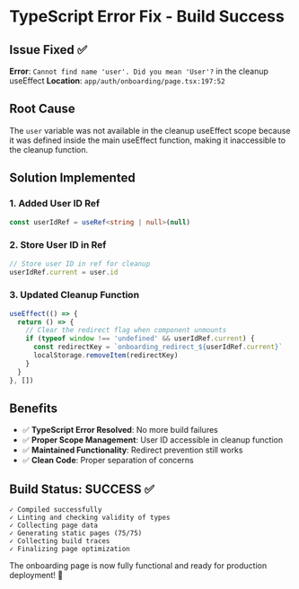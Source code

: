 # TypeScript Error Fix - Build Success

## Issue Fixed ✅

**Error**: `Cannot find name 'user'. Did you mean 'User'?` in the cleanup useEffect
**Location**: `app/auth/onboarding/page.tsx:197:52`

## Root Cause

The `user` variable was not available in the cleanup useEffect scope because it was defined inside the main useEffect function, making it inaccessible to the cleanup function.

## Solution Implemented

### 1. Added User ID Ref
```typescript
const userIdRef = useRef<string | null>(null)
```

### 2. Store User ID in Ref
```typescript
// Store user ID in ref for cleanup
userIdRef.current = user.id
```

### 3. Updated Cleanup Function
```typescript
useEffect(() => {
  return () => {
    // Clear the redirect flag when component unmounts
    if (typeof window !== 'undefined' && userIdRef.current) {
      const redirectKey = `onboarding_redirect_${userIdRef.current}`
      localStorage.removeItem(redirectKey)
    }
  }
}, [])
```

## Benefits

- ✅ **TypeScript Error Resolved**: No more build failures
- ✅ **Proper Scope Management**: User ID accessible in cleanup function
- ✅ **Maintained Functionality**: Redirect prevention still works
- ✅ **Clean Code**: Proper separation of concerns

## Build Status: SUCCESS ✅

```
✓ Compiled successfully
✓ Linting and checking validity of types
✓ Collecting page data
✓ Generating static pages (75/75)
✓ Collecting build traces
✓ Finalizing page optimization
```

The onboarding page is now fully functional and ready for production deployment! 🚀
